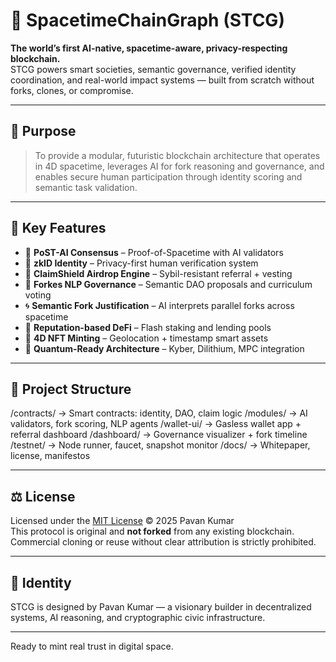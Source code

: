 # 🧠 SpacetimeChainGraph (STCG)

**The world’s first AI-native, spacetime-aware, privacy-respecting blockchain.**  
STCG powers smart societies, semantic governance, verified identity coordination, and real-world impact systems — built from scratch without forks, clones, or compromise.

---

## 🚀 Purpose

> To provide a modular, futuristic blockchain architecture that operates in 4D spacetime, leverages AI for fork reasoning and governance, and enables secure human participation through identity scoring and semantic task validation.

---

## 🔗 Key Features

- 🌌 **PoST-AI Consensus** – Proof-of-Spacetime with AI validators
- 🔐 **zkID Identity** – Privacy-first human verification system
- 🎁 **ClaimShield Airdrop Engine** – Sybil-resistant referral + vesting
- 🧠 **Forkes NLP Governance** – Semantic DAO proposals and curriculum voting
- 🌀 **Semantic Fork Justification** – AI interprets parallel forks across spacetime
- 💱 **Reputation-based DeFi** – Flash staking and lending pools
- 🎨 **4D NFT Minting** – Geolocation + timestamp smart assets
- 🔁 **Quantum-Ready Architecture** – Kyber, Dilithium, MPC integration

---

## 📂 Project Structure
/contracts/        → Smart contracts: identity, DAO, claim logic
/modules/          → AI validators, fork scoring, NLP agents
/wallet-ui/        → Gasless wallet app + referral dashboard
/dashboard/        → Governance visualizer + fork timeline
/testnet/          → Node runner, faucet, snapshot monitor
/docs/             → Whitepaper, license, manifestos

---

## ⚖️ License

Licensed under the [MIT License](./LICENSE.txt) © 2025 Pavan Kumar  
This protocol is original and **not forked** from any existing blockchain.  
Commercial cloning or reuse without clear attribution is strictly prohibited.

---

## 🧠 Identity

STCG is designed by Pavan Kumar — a visionary builder in decentralized systems, AI reasoning, and cryptographic civic infrastructure.

---

Ready to mint real trust in digital space.

